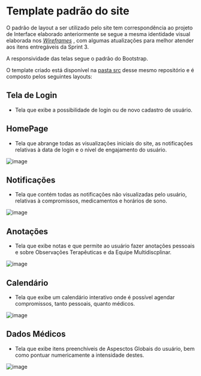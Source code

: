 # Template padrão do site

O padrão de layout a ser utilizado pelo site tem correspondência ao projeto de Interface elaborado anteriormente se segue a mesma identidade visual elaborada nos <em> [Wireframes](https://github.com/ICEI-PUC-Minas-PMV-ADS/E1-PROJ-WEB-T16-Time3-ProjDailyCare/blob/main/docs/04-Projeto%20de%20Interface.md) </em>, com algumas atualizações para melhor atender aos itens entregáveis da Sprint 3.

A responsividade das telas segue o padrão do Bootstrap.

O template criado está disponível na [pasta src](https://github.com/ICEI-PUC-Minas-PMV-ADS/E1-PROJ-WEB-T16-Time3-ProjDailyCare/tree/main/src) desse mesmo repositório e é composto pelos seguintes layouts:

## Tela de Login
- Tela que exibe a possibilidade de login ou de novo cadastro de usuário.

## HomePage
- Tela que abrange todas as visualizações iniciais do site, as notificações relativas à data de login e o nível de engajamento do usuário.

![image](https://github.com/ICEI-PUC-Minas-PMV-ADS/E1-PROJ-WEB-T16-Time3-ProjDailyCare/assets/112430045/e4717192-202e-4ff8-8ad2-33a5af059b3b)

## Notificações
- Tela que contém todas as notificações não visualizadas pelo usuário, relativas à compromissos, medicamentos e horários de sono.

![image](https://github.com/ICEI-PUC-Minas-PMV-ADS/E1-PROJ-WEB-T16-Time3-ProjDailyCare/assets/112430045/a0d6a8f9-ea6e-40e0-b4dd-b28f9690aba6)

## Anotações
- Tela que exibe notas e que permite ao usuário fazer anotações pessoais e sobre Observações Terapêuticas e da Equipe Multidiscplinar.
 
 ![image](https://github.com/ICEI-PUC-Minas-PMV-ADS/E1-PROJ-WEB-T16-Time3-ProjDailyCare/assets/112430045/7d99e65c-ffdc-4c34-8391-8db9287e2bd8)

## Calendário
- Tela que exibe um calendário interativo onde é possível agendar compromissos, tanto pessoais, quanto médicos.

![image](https://github.com/ICEI-PUC-Minas-PMV-ADS/E1-PROJ-WEB-T16-Time3-ProjDailyCare/assets/112430045/0319458f-479d-4121-8a0f-1121f7290afd)

## Dados Médicos
- Tela que exibe itens preenchíveis de Aspesctos Globais do usuário, bem como pontuar numericamente a intensidade destes.

![image](https://github.com/ICEI-PUC-Minas-PMV-ADS/E1-PROJ-WEB-T16-Time3-ProjDailyCare/assets/112430045/986caf89-399e-4e41-a980-96552e949d7b)
